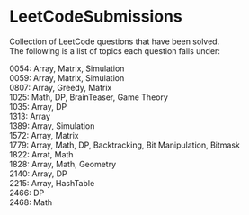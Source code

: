 # LeetCodeSubmissions
Collection of LeetCode questions that have been solved. <br />
The following is a list of topics each question falls under: <br />

0054: Array, Matrix, Simulation <br />
0059: Array, Matrix, Simulation <br />
0807: Array, Greedy, Matrix <br />
1025: Math, DP, BrainTeaser, Game Theory <br />
1035: Array, DP <br />
1313: Array <br />
1389: Array, Simulation <br />
1572: Array, Matrix <br />
1779: Array, Math, DP, Backtracking, Bit Manipulation, Bitmask <br />
1822: Arrat, Math <br />
1828: Array, Math, Geometry <br />
2140: Array, DP <br />
2215: Array, HashTable <br />
2466: DP <br />
2468: Math <br />
